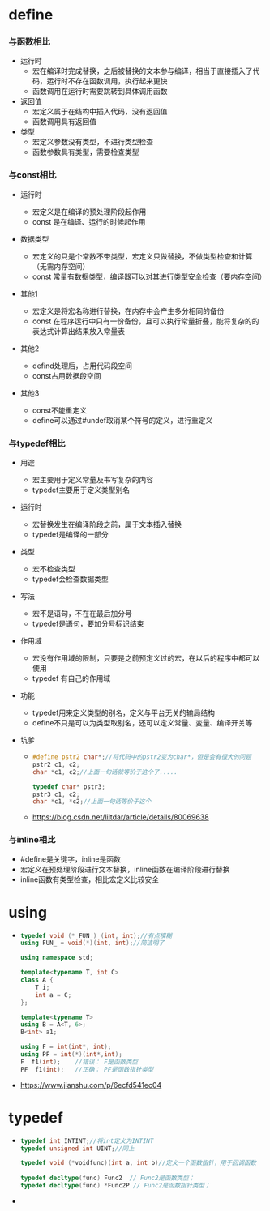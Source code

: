# define

### 与函数相比

- 运行时
  - 宏在编译时完成替换，之后被替换的文本参与编译，相当于直接插入了代码，运行时不存在函数调用，执行起来更快
  - 函数调用在运行时需要跳转到具体调用函数
- 返回值
  - 宏定义属于在结构中插入代码，没有返回值
  - 函数调用具有返回值
- 类型
  - 宏定义参数没有类型，不进行类型检查
  - 函数参数具有类型，需要检查类型



### 与const相比

- 运行时
  - 宏定义是在编译的预处理阶段起作用
  - const 是在编译、运行的时候起作用
- 数据类型
  - 宏定义的只是个常数不带类型，宏定义只做替换，不做类型检查和计算（无需内存空间）
  - const 常量有数据类型，编译器可以对其进行类型安全检查（要内存空间）
- 其他1
  - 宏定义是将宏名称进行替换，在内存中会产生多分相同的备份
  - const 在程序运行中只有一份备份，且可以执行常量折叠，能将复杂的的表达式计算出结果放入常量表
- 其他2
  - defind处理后，占用代码段空间
  - const占用数据段空间

- 其他3
  - const不能重定义
  - define可以通过#undef取消某个符号的定义，进行重定义




### 与typedef相比

- 用途

  - 宏主要用于定义常量及书写复杂的内容
  - typedef主要用于定义类型别名

- 运行时

  - 宏替换发生在编译阶段之前，属于文本插入替换
  - typedef是编译的一部分

- 类型

  -  宏不检查类型
  - typedef会检查数据类型

- 写法

  - 宏不是语句，不在在最后加分号
  - typedef是语句，要加分号标识结束

- 作用域

  - 宏没有作用域的限制，只要是之前预定义过的宏，在以后的程序中都可以使用
  - typedef 有自己的作用域

- 功能

  - typedef用来定义类型的别名，定义与平台无关的输局结构
  - define不只是可以为类型取别名，还可以定义常量、变量、编译开关等

- 坑爹

  - ```cpp
    #define pstr2 char*;//将代码中的pstr2变为char*，但是会有很大的问题
    pstr2 c1, c2;
    char *c1, c2;//上面一句话就等价于这个了.....
    
    typedef char* pstr3;
    pstr3 c1, c2;
    char *c1, *c2;//上面一句话等价于这个
    ```

  - https://blog.csdn.net/liitdar/article/details/80069638





### 与inline相比

- \#define是关键字，inline是函数
- 宏定义在预处理阶段进行文本替换，inline函数在编译阶段进行替换
- inline函数有类型检查，相比宏定义比较安全







# using

- ```cpp
  typedef void (* FUN_) (int, int);//有点模糊
  using FUN_ = void(*)(int, int);//简洁明了
  
  using namespace std;
  
  template<typename T, int C>
  class A {
      T i;
      int a = C;
  };
  
  template<typename T>
  using B = A<T, 6>;
  B<int> a1;
  
  using F = int(int*, int);
  using PF = int(*)(int*,int);
  F  f1(int);    //错误： F是函数类型
  PF  f1(int);   //正确： PF是函数指针类型
  ```

- https://www.jianshu.com/p/6ecfd541ec04







# typedef

- ```cpp
  typedef int INTINT;//将int定义为INTINT
  typedef unsigned int UINT;//同上
  
  typedef void (*voidfunc)(int a, int b)//定义一个函数指针，用于回调函数
      
  typedef decltype(func) Func2  // Func2是函数类型；
  typedef decltype(func) *Func2P // Func2是函数指针类型；
  ```

- 
